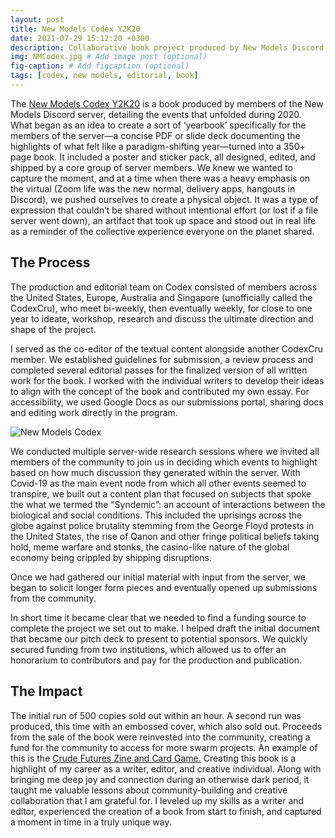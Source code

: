 ```yaml
---
layout: post
title: New Models Codex Y2K20
date: 2021-07-29 15:12:20 +0300
description: Collaborative book project produced by New Models Discord Server # Add post description (optional)
img: NMCodex.jpg # Add image post (optional)
fig-caption: # Add figcaption (optional)
tags: [codex, new models, editorial, book]
---
```


The [New Models Codex Y2K20](https://newmodels-io.myshopify.com/en-us/products/nm-2yk20-codex) is a book produced by members of the New Models Discord server, detailing the events that unfolded during 2020. What began as an idea to create a sort of ‘yearbook’ specifically for the members of the server—a concise PDF or slide deck documenting the highlights of what felt like a paradigm-shifting year—turned into a 350+ page book. It included a poster and sticker pack, all designed, edited, and shipped by a core group of server members.
We knew we wanted to capture the moment, and at a time when there was a heavy emphasis on the virtual (Zoom life was the new normal, delivery apps, hangouts in Discord), we pushed ourselves to create a physical object. It was a type of expression that couldn’t be shared without intentional effort (or lost if a file server went down), an artifact that took up space and stood out in real life as a reminder of the collective experience everyone on the planet shared.

## The Process
The production and editorial team on Codex consisted of members across the United States, Europe, Australia and Singapore (unofficially called the CodexCru), who meet bi-weekly, then eventually weekly, for close to one year to ideate, workshop, research and discuss the ultimate direction and shape of the project. 

I served as the co-editor of the textual content alongside another CodexCru member. We established guidelines for submission, a review process and completed several editorial passes for the finalized version of all written work for the book. I worked with the individual writers to develop their ideas to align with the concept of the book and contributed my own essay. For accessibility, we used Google Docs as our submissions portal, sharing docs and editing work directly in the program. 

![New Models Codex]({{site.baseurl}}/assets/img/NMCodexStickerReacts.jpg)

We conducted multiple server-wide research sessions where we invited all members of the community to join us in deciding which events to highlight based on how much discussion they generated within the server. With Covid-19 as the main event node from which all other events seemed to transpire, we built out a content plan that focused on subjects that spoke the what we termed the “Syndemic”: an account of interactions between the biological and social conditions. This included the uprisings across the globe against police brutality stemming from the George Floyd protests in the United States, the rise of Qanon and other fringe political beliefs taking hold, meme warfare and stonks, the casino-like nature of the global economy being crippled by shipping disruptions.

Once we had gathered our initial material with input from the server, we began to solicit longer form pieces and eventually opened up submissions from the community. 

In short time it became clear that we needed to find a funding source to complete the project we set out to make. I helped draft the initial document that became our pitch deck to present to potential sponsors. We quickly secured funding from two institutions, which allowed us to offer an honorarium to contributors and pay for the production and publication. 

## The Impact
The initial run of 500 copies sold out within an hour. A second run was produced, this time with an embossed cover, which also sold out.
Proceeds from the sale of the book were reinvested into the community, creating a fund for the community to access for more swarm projects. An example of this is the [Crude Futures Zine and Card Game.](https://newmodels-io.myshopify.com/en-us/products/crude-futures-bundle)
Creating this book is a highlight of my career as a writer, editor, and creative individual. Along with bringing me deep joy and connection during an otherwise dark period, it taught me valuable lessons about community-building and creative collaboration that I am grateful for. I leveled up my skills as a writer and editor, experienced the creation of a book from start to finish, and captured a moment in time in a truly unique way.
